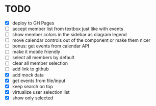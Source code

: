 # TODO

- [x] deploy to GH Pages
- [ ] accept member list from textbox just like with events
- [ ] show member colors in the sidebar as diagram legend
- [ ] move calendar controls out of the component or make them nicer
- [ ] bonus: get events from calendar API
- [ ] make it mobile friendly
- [ ] select all members by default
- [ ] clear all member selection
- [ ] add link to github
- [x] add mock data
- [x] get events from file/input
- [x] keep search on top
- [x] virtualize user selection list
- [x] show only selected
